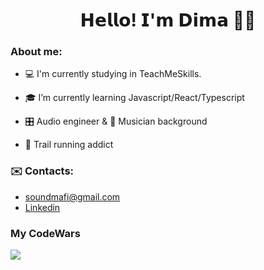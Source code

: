 <!-- ### Hi there 👋 -->

<!--
**soundmafi/soundmafi** is a ✨ _special_ ✨ repository because its `README.md` (this file) appears on your GitHub profile.

Here are some ideas to get you started:

- 🔭 I’m currently working on ...
- 🌱 I’m currently learning ...
- 👯 I’m looking to collaborate on ...
- 🤔 I’m looking for help with ...
- 💬 Ask me about ...
- 📫 How to reach me: ...
- 😄 Pronouns: ...
- ⚡ Fun fact: ...
-->

<h1 align="center">𝗛𝗲𝗹𝗹𝗼! 𝗜'𝗺 𝗗𝗶𝗺𝗮 🤜🤛</h1>
<h3>About me:</h3>
<ul>
<li><p>💻 I'm currently studying in TeachMeSkills.</p></li>
<li><p>🎓 I’m currently learning Javascript/React/Typescript</p></li>
<li><p>🎛️ Audio engineer & 🎹 Musician background</li>
 <li><p>🏃 Trail running addict</li>
 
</ul>
 
 
 <h3> ✉️ Contacts: </h3>
 <ul>
 <li><a href="mailto:soundmafi@gmail.com">  soundmafi@gmail.com</a> </li>
 <li><a href="https://www.linkedin.com/in/soundmafi/">  Linkedin</a></li>
</ul>
<h3> My CodeWars</h3>
<img src="https://www.codewars.com/users/soundmafi/badges/large">

 
 
